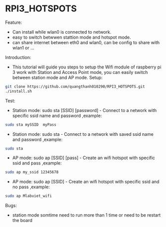 

# RPI3_HOTSPOTS
Feature:
 - Can install while wlan0 is connected to network.
 - easy to switch betwwen stattion mode and hotspot mode.
 - can share internet between eth0 and wlan0, can be config to share with wlan1 or ...
 
Introduction:
- This tutorial will guide you steps to setup the Wifi module of  raspberry pi 3 work with Station and Access Point mode, you can easily switch between station mode and AP mode.
Setup:
```bash
git clone https://github.com/quangthanh010290/RPI3_HOTSPOTS.git
./install.sh
```
Test:
- Station mode: sudo sta [SSID] [password] - Connect to a network with specific ssid name and password
,example:
```bash
sudo sta mySSID  myPass
```
- Station mode: sudo sta  - Connect to a network with saved ssid name and password
,example:
```bash
sudo sta
```
- AP mode: sudo ap [SSID] [pass] - Create an wifi hotspot with specific ssid and pass
,example: 
```bash
sudo ap my_ssid 12345678
```
- AP mode: sudo ap [SSID]  - Create an wifi hotspot with specific ssid and no pass
,example: 
```bash
sudo ap Mlabviet_wifi
```
Bugs:
- station mode somtime need to run more than 1 time or need to be restart the board
